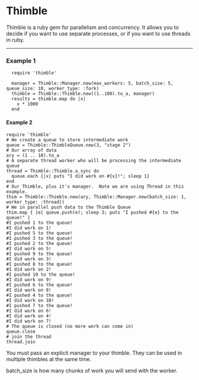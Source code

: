 # Thimble
Thimble is a ruby gem for parallelism and concurrency.  It allows you to decide if you want to use separate processes, or if you want to use threads in ruby.  
____
### Example 1
```
  require 'thimble'
    
  manager = Thimble::Manager.new(max_workers: 5, batch_size: 5, queue_size: 10, worker_type: :fork)
  thimble = Thimble::Thimble.new((1..100).to_a, manager)
  results = thimble.map do |x|
    x * 1000
  end 

```
#### Example 2
```
require 'thimble'
# We create a queue to store intermediate work
queue = Thimble::ThimbleQueue.new(3, "stage 2")
# Our array of data
ary = (1 .. 10).to_a
# A separate thread worker who will be processing the intermediate queue
thread = Thimble::Thimble.a_sync do
  queue.each {|x| puts "I did work on #{x}!"; sleep 1}
end
# Our Thimble, plus it's manager.  Note we are using Thread in this example.
thim = Thimble::Thimble.new(ary, Thimble::Manager.new(batch_size: 1, worker_type: :thread))
# We in parallel push data to the Thimble Queue
thim.map { |e| queue.push(e); sleep 3; puts "I pushed #{e} to the queue!" }
#I pushed 1 to the queue!
#I did work on 1!
#I pushed 5 to the queue!
#I pushed 3 to the queue!
#I pushed 2 to the queue!
#I did work on 5!
#I pushed 9 to the queue!
#I did work on 3!
#I pushed 8 to the queue!
#I did work on 2!
#I pushed 10 to the queue!
#I did work on 9!
#I pushed 6 to the queue!
#I did work on 8!
#I pushed 4 to the queue!
#I did work on 10!
#I pushed 7 to the queue!
#I did work on 6!
#I did work on 4!
#I did work on 7!
# The queue is closed (no more work can come in)
queue.close
# join the thread
thread.join
```

You must pass an explicit manager to your thimble.  They can be used in multiple thimbles at the same time.  

batch_size is how many chunks of work you will send with the worker.
